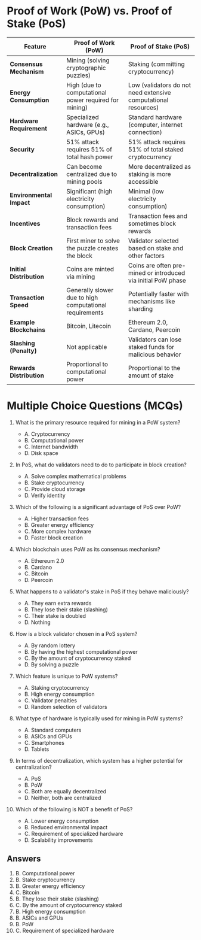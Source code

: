 # Proof of Work (PoW) vs. Proof of Stake (PoS)

| Feature                        | Proof of Work (PoW)                                          | Proof of Stake (PoS)                                            |
|-------------------------------|--------------------------------------------------------------|-----------------------------------------------------------------|
| **Consensus Mechanism**       | Mining (solving cryptographic puzzles)                      | Staking (committing cryptocurrency)                            |
| **Energy Consumption**        | High (due to computational power required for mining)       | Low (validators do not need extensive computational resources)  |
| **Hardware Requirement**      | Specialized hardware (e.g., ASICs, GPUs)                    | Standard hardware (computer, internet connection)               |
| **Security**                  | 51% attack requires 51% of total hash power                 | 51% attack requires 51% of total staked cryptocurrency          |
| **Decentralization**          | Can become centralized due to mining pools                  | More decentralized as staking is more accessible                |
| **Environmental Impact**      | Significant (high electricity consumption)                  | Minimal (low electricity consumption)                           |
| **Incentives**                | Block rewards and transaction fees                          | Transaction fees and sometimes block rewards                    |
| **Block Creation**            | First miner to solve the puzzle creates the block           | Validator selected based on stake and other factors             |
| **Initial Distribution**      | Coins are minted via mining                                 | Coins are often pre-mined or introduced via initial PoW phase   |
| **Transaction Speed**         | Generally slower due to high computational requirements     | Potentially faster with mechanisms like sharding                |
| **Example Blockchains**       | Bitcoin, Litecoin                                           | Ethereum 2.0, Cardano, Peercoin                                 |
| **Slashing (Penalty)**        | Not applicable                                              | Validators can lose staked funds for malicious behavior         |
| **Rewards Distribution**      | Proportional to computational power                         | Proportional to the amount of stake                             |


# Multiple Choice Questions (MCQs)

1. What is the primary resource required for mining in a PoW system?
    - A. Cryptocurrency
    - B. Computational power
    - C. Internet bandwidth
    - D. Disk space

2. In PoS, what do validators need to do to participate in block creation?
    - A. Solve complex mathematical problems
    - B. Stake cryptocurrency
    - C. Provide cloud storage
    - D. Verify identity

3. Which of the following is a significant advantage of PoS over PoW?
    - A. Higher transaction fees
    - B. Greater energy efficiency
    - C. More complex hardware
    - D. Faster block creation

4. Which blockchain uses PoW as its consensus mechanism?
    - A. Ethereum 2.0
    - B. Cardano
    - C. Bitcoin
    - D. Peercoin

5. What happens to a validator's stake in PoS if they behave maliciously?
    - A. They earn extra rewards
    - B. They lose their stake (slashing)
    - C. Their stake is doubled
    - D. Nothing

6. How is a block validator chosen in a PoS system?
    - A. By random lottery
    - B. By having the highest computational power
    - C. By the amount of cryptocurrency staked
    - D. By solving a puzzle

7. Which feature is unique to PoW systems?
    - A. Staking cryptocurrency
    - B. High energy consumption
    - C. Validator penalties
    - D. Random selection of validators

8. What type of hardware is typically used for mining in PoW systems?
    - A. Standard computers
    - B. ASICs and GPUs
    - C. Smartphones
    - D. Tablets

9. In terms of decentralization, which system has a higher potential for centralization?
    - A. PoS
    - B. PoW
    - C. Both are equally decentralized
    - D. Neither, both are centralized

10. Which of the following is NOT a benefit of PoS?
    - A. Lower energy consumption
    - B. Reduced environmental impact
    - C. Requirement of specialized hardware
    - D. Scalability improvements

## Answers

1. B. Computational power
2. B. Stake cryptocurrency
3. B. Greater energy efficiency
4. C. Bitcoin
5. B. They lose their stake (slashing)
6. C. By the amount of cryptocurrency staked
7. B. High energy consumption
8. B. ASICs and GPUs
9. B. PoW
10. C. Requirement of specialized hardware
